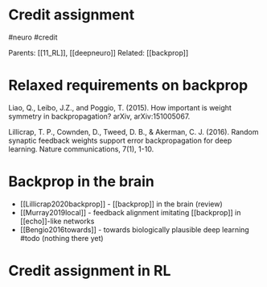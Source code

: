 # Credit assignment

#neuro #credit

Parents: [[11_RL]], [[deepneuro]]
Related: [[backprop]]

# Relaxed requirements on backprop

Liao, Q., Leibo, J.Z., and Poggio, T. (2015). How important is weight symmetry in backpropagation? arXiv, arXiv:151005067.

Lillicrap, T. P., Cownden, D., Tweed, D. B., & Akerman, C. J. (2016). Random synaptic feedback weights support error backpropagation for deep learning. Nature communications, 7(1), 1-10.

# Backprop in the brain

* [[Lillicrap2020backprop]]  - [[backprop]] in the brain (review)
* [[Murray2019local]] - feedback alignment imitating [[backprop]] in [[echo]]-like networks
* [[Bengio2016towards]] - towards biologically plausible deep learning #todo (nothing there yet)

# Credit assignment in RL
